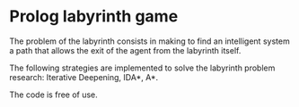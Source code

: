 # Prolog labyrinth game

The problem of the labyrinth consists in making to find an intelligent system a path that allows the exit of the agent from the labyrinth itself. 

The following strategies are implemented to solve the labyrinth problem research: Iterative Deepening, IDA*, A*.

The code is free of use.
